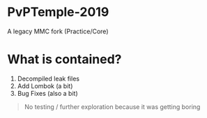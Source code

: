 # PvPTemple-2019

A legacy MMC fork (Practice/Core)

# What is contained?

1. Decompiled leak files
2. Add Lombok (a bit)
3. Bug Fixes (also a bit)

> No testing / further exploration because it was getting boring
